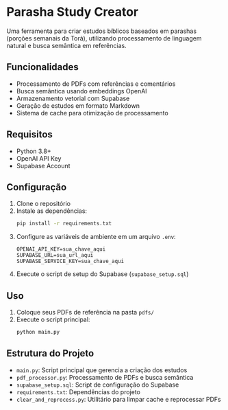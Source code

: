 # Parasha Study Creator

Uma ferramenta para criar estudos bíblicos baseados em parashas (porções semanais da Torá), utilizando processamento de linguagem natural e busca semântica em referências.

## Funcionalidades

- Processamento de PDFs com referências e comentários
- Busca semântica usando embeddings OpenAI
- Armazenamento vetorial com Supabase
- Geração de estudos em formato Markdown
- Sistema de cache para otimização de processamento

## Requisitos

- Python 3.8+
- OpenAI API Key
- Supabase Account

## Configuração

1. Clone o repositório
2. Instale as dependências:
   ```bash
   pip install -r requirements.txt
   ```
3. Configure as variáveis de ambiente em um arquivo `.env`:
   ```
   OPENAI_API_KEY=sua_chave_aqui
   SUPABASE_URL=sua_url_aqui
   SUPABASE_SERVICE_KEY=sua_chave_aqui
   ```
4. Execute o script de setup do Supabase (`supabase_setup.sql`)

## Uso

1. Coloque seus PDFs de referência na pasta `pdfs/`
2. Execute o script principal:
   ```bash
   python main.py
   ```

## Estrutura do Projeto

- `main.py`: Script principal que gerencia a criação dos estudos
- `pdf_processor.py`: Processamento de PDFs e busca semântica
- `supabase_setup.sql`: Script de configuração do Supabase
- `requirements.txt`: Dependências do projeto
- `clear_and_reprocess.py`: Utilitário para limpar cache e reprocessar PDFs
